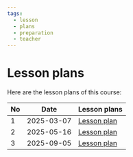 ```yaml
---
tags:
  - lesson
  - plans
  - preparation
  - teacher
---
```


# Lesson plans

Here are the lesson plans of this course:

No |Date      |Lesson plans
---|----------|---------------------------------
1  |2025-03-07|[Lesson plan](20250307/README.md)
2  |2025-05-16|[Lesson plan](20250516/README.md)
3  |2025-09-05|[Lesson plan](20250905/README.md)
